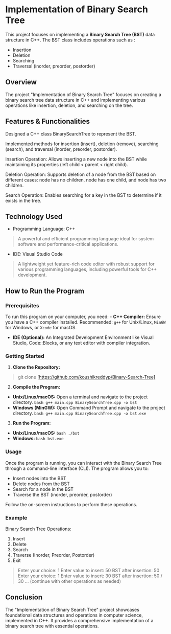# Implementation of Binary Search Tree

This project focuses on implementing a **Binary Search Tree (BST)** data structure in C++. The BST class includes operations such as :
- Insertion
- Deletion
- Searching
- Traversal (inorder, preorder, postorder)


## Overview

The project "Implementation of Binary Search Tree" focuses on creating a binary search tree data structure in C++ and implementing various operations like insertion, deletion, and searching on the tree.

## Features & Functionalities

Designed a C++ class BinarySearchTree to represent the BST.

Implemented methods for insertion (insert), deletion (remove), searching (search), and traversal (inorder, preorder, postorder).

Insertion Operation:
Allows inserting a new node into the BST while maintaining its properties 
(left child < parent < right child).

Deletion Operation:
Supports deletion of a node from the BST based on different cases: node has no children, node has one child, and node has two children.

Search Operation:
Enables searching for a key in the BST to determine if it exists in the tree.

## Technology Used

- Programming Language: C++
> A powerful and efficient programming language ideal for system software and performance-critical applications.
- IDE: Visual Studio Code
> A lightweight yet feature-rich code editor with robust support for various programming languages, including powerful tools for C++ development.

## How to Run the Program
### Prerequisites
To run this program on your computer, you need: - 
**C++ Compiler:** Ensure you have a C++ compiler installed.
Recommended: `g++` for Unix/Linux, `MinGW` for Windows, or `Xcode` for macOS.
 - **IDE (Optional):** An Integrated Development Environment like Visual Studio, Code::Blocks, or any text editor with compiler integration. 
### Getting Started
 1. **Clone the Repository:**
 > git clone [https://github.com/koushikreddyp/Binary-Search-Tree]
 2. **Compile the Program:**
 - **Unix/Linux/macOS:** Open a terminal and navigate to the project directory. ```bash g++ main.cpp BinarySearchTree.cpp -o bst ``` 
 - **Windows (MinGW):** Open Command Prompt and navigate to the project directory. ```bash g++ main.cpp BinarySearchTree.cpp -o bst.exe ``` 
 
 3. **Run the Program:** 
 - **Unix/Linux/macOS:** ```bash ./bst ``` 
 - **Windows:** ```bash bst.exe ``` 
 
 ### Usage 
 Once the program is running, you can interact with the Binary Search Tree through a command-line interface (CLI). 
 The program allows you to: 
 - Insert nodes into the BST 
 - Delete nodes from the BST 
 - Search for a node in the BST 
 - Traverse the BST (inorder, preorder, postorder) 
 
 Follow the on-screen instructions to perform these operations. 
### Example
 
 Binary Search Tree Operations: 
 1. Insert 
 2. Delete 
 3. Search 
 4. Traverse (Inorder, Preorder, Postorder) 
 5. Exit 
 >Enter your choice: 1 
  Enter value to insert: 50 
  BST after insertion: 50 
  Enter your choice: 1 
  Enter value to insert: 30 
  BST after insertion: 50 / 30  ... (continue with other operations as needed) 

## Conclusion

The "Implementation of Binary Search Tree" project showcases foundational data structures and operations in computer science, implemented in C++. It provides a comprehensive implementation of a binary search tree with essential operations.





